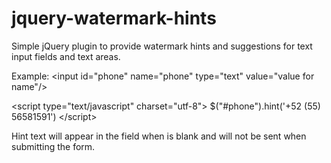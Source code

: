 # jquery-watermark-hints

Simple jQuery plugin to provide watermark hints and suggestions for text input fields and text areas.

Example:
  &lt;input id=&quot;phone&quot; name=&quot;phone&quot; type=&quot;text&quot; value=&quot;value for name&quot;/&gt;
  
  &lt;script type=&quot;text/javascript&quot; charset=&quot;utf-8&quot;&gt;
    $(&quot;#phone&quot;).hint('+52 (55) 56581591')
  &lt;/script&gt;
  

Hint text will appear in the field when is blank and will not be sent when submitting the form.